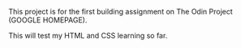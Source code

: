 This project is for the first building assignment on The Odin Project (GOOGLE HOMEPAGE).

This will test my HTML and CSS learning so far.
